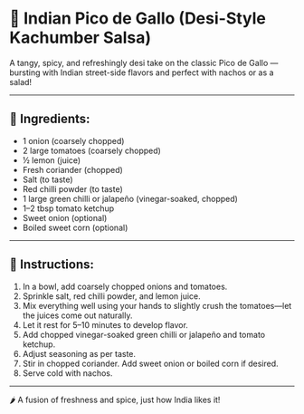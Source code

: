 
# 🥗 Indian Pico de Gallo (Desi-Style Kachumber Salsa)

A tangy, spicy, and refreshingly desi take on the classic Pico de Gallo — bursting with Indian street-side flavors and perfect with nachos or as a salad!

---

## 🧂 Ingredients:

- 1 onion (coarsely chopped)  
- 2 large tomatoes (coarsely chopped)  
- ½ lemon (juice)  
- Fresh coriander (chopped)  
- Salt (to taste)  
- Red chilli powder (to taste)  
- 1 large green chilli or jalapeño (vinegar-soaked, chopped)  
- 1–2 tbsp tomato ketchup  
- Sweet onion (optional)  
- Boiled sweet corn (optional)  

---

## 🥣 Instructions:

1. In a bowl, add coarsely chopped onions and tomatoes.  
2. Sprinkle salt, red chilli powder, and lemon juice.  
3. Mix everything well using your hands to slightly crush the tomatoes—let the juices come out naturally.  
4. Let it rest for 5–10 minutes to develop flavor.  
5. Add chopped vinegar-soaked green chilli or jalapeño and tomato ketchup.  
6. Adjust seasoning as per taste.  
7. Stir in chopped coriander. Add sweet onion or boiled corn if desired.  
8. Serve cold with nachos.  

---

🌶️ A fusion of freshness and spice, just how India likes it!
